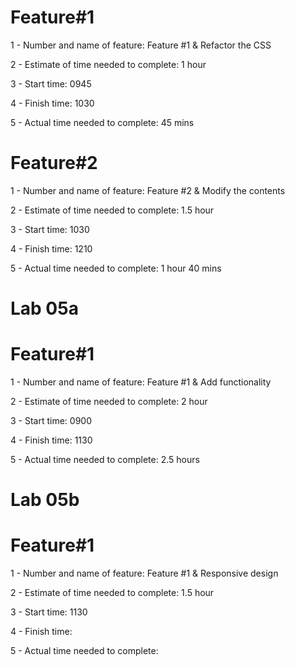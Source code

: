 # Feature#1
1 - Number and name of feature: Feature #1 & Refactor the CSS

2 - Estimate of time needed to complete: 1 hour

3 - Start time: 0945

4 - Finish time: 1030

5 - Actual time needed to complete: 45 mins

# Feature#2
1 - Number and name of feature: Feature #2 & Modify the contents

2 - Estimate of time needed to complete: 1.5 hour

3 - Start time: 1030

4 - Finish time: 1210

5 - Actual time needed to complete: 1 hour 40 mins

# Lab 05a
# Feature#1
1 - Number and name of feature: Feature #1 & Add functionality

2 - Estimate of time needed to complete: 2 hour

3 - Start time: 0900

4 - Finish time: 1130

5 - Actual time needed to complete: 2.5 hours

# Lab 05b
# Feature#1
1 - Number and name of feature: Feature #1 & Responsive design

2 - Estimate of time needed to complete: 1.5 hour

3 - Start time: 1130

4 - Finish time: 

5 - Actual time needed to complete: 
